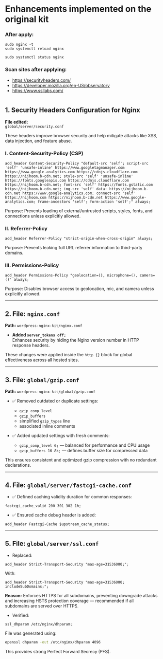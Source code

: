 # Enhancements implemented on the original kit

### After apply:

```
sudo nginx -t 
sudo systemctl reload nginx
```
```
sudo systemctl status nginx
```

### Scan sites after applying:
- https://securityheaders.com/
- https://developer.mozilla.org/en-US/observatory
- https://www.ssllabs.com/

```
```




## 1. Security Headers Configuration for Nginx

**File edited:**  
`global/server/security.conf`

These headers improve browser security and help mitigate attacks like XSS, data injection, and feature abuse.

### I. Content-Security-Policy (CSP)

```nginx
add_header Content-Security-Policy "default-src 'self'; script-src 'self' 'unsafe-inline' https://www.googletagmanager.com https://www.google-analytics.com https://cdnjs.cloudflare.com https://nijhoom.b-cdn.net; style-src 'self' 'unsafe-inline' https://fonts.googleapis.com https://cdnjs.cloudflare.com https://nijhoom.b-cdn.net; font-src 'self' https://fonts.gstatic.com https://nijhoom.b-cdn.net; img-src 'self' data: https://nijhoom.b-cdn.net https://www.google-analytics.com; connect-src 'self' https://nijhoom.com https://nijhoom.b-cdn.net https://www.google-analytics.com; frame-ancestors 'self'; form-action 'self';" always;
```

Purpose: Prevents loading of external/untrusted scripts, styles, fonts, and connections unless explicitly allowed.

### II. Referrer-Policy

```nginx
add_header Referrer-Policy "strict-origin-when-cross-origin" always;
```

Purpose: Prevents leaking full URL referrer information to third-party domains.

### III. Permissions-Policy

```nginx
add_header Permissions-Policy "geolocation=(), microphone=(), camera=()" always;
```

Purpose: Disables browser access to geolocation, mic, and camera unless explicitly allowed.

---





## 2. File: `nginx.conf`

**Path:** `wordpress-nginx-kit/nginx.conf`

- **Added `server_tokens off;`**  
  Enhances security by hiding the Nginx version number in HTTP response headers.

These changes were applied inside the `http {}` block for global effectiveness across all hosted sites.

---





## 3. File: `global/gzip.conf`

**Path:** `wordpress-nginx-kit/global/gzip.conf`

- ✅ Removed outdated or duplicate settings:
  - `gzip_comp_level`
  - `gzip_buffers`
  - simplified `gzip_types` line
  - associated inline comments

- ✅ Added updated settings with fresh comments:
  - `gzip_comp_level 6;` — balanced for performance and CPU usage
  - `gzip_buffers 16 8k;` — defines buffer size for compressed data

This ensures consistent and optimized gzip compression with no redundant declarations.

---

## 4. File: `global/server/fastcgi-cache.conf`

- ✅ Defined caching validity duration for common responses:

```nginx
fastcgi_cache_valid 200 301 302 1h;
```

- ✅ Ensured cache debug header is added:

```nginx
add_header Fastcgi-Cache $upstream_cache_status;
```

---

## 5. File: `global/server/ssl.conf`

- Replaced:

```nginx
add_header Strict-Transport-Security "max-age=31536000;";
```

With:

```nginx
add_header Strict-Transport-Security "max-age=31536000; includeSubDomains;";
```

**Reason:** Enforces HTTPS for all subdomains, preventing downgrade attacks and increasing HSTS protection coverage — recommended if all subdomains are served over HTTPS.

- Verified:

```nginx
ssl_dhparam /etc/nginx/dhparam;
```

File was generated using:

```bash
openssl dhparam -out /etc/nginx/dhparam 4096
```

This provides strong Perfect Forward Secrecy (PFS).
